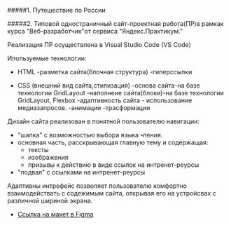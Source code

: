 #####1. Путешествие по России

#####2. Типовой одностраничный сайт-проектная работа(ПР)в рамкак курса "Веб-разработчик"от сервиса "Яндекс.Практикум."

Реализация ПР осуществлена в Visual Studio Code (VS Code)

Ипользуемые технологии:

* HTML
    -разметка сайта(блочная структура)
    -гиперссылки

* CSS (внешний вид сайта,стилизация)
    -основа сайта-на базе технологии GridLayout
    -наполнеие сайта(блоки)-на базе технологии GridLayout, Flexbox
    -адаптивность сайта - использование медиазапросов. 
    -анимации
    -трасформации

Дизайн сайта реализован в понятной пользователю навигации:
 - "шапка" с возможностью выбора языка чтения.
 - основная часть, расскрывающая главную тему и содержащая:
    * тексты
    * изображения
    * призывы к действию в виде ссылок на интренет-реурсы
 - "подвал" с ссылками на интренет-реурсы

Адаптивны интрефейс позволяет пользователю комфортно взаимодействать с содежимым сайта, открывая его на устройсвах с различной шириной экрана.



* [Ссылка на макет в Figma](https://www.figma.com/file/5S2WSbEFL6awjVWJ0NWL8Q/Sprint-3_-Russia-_-desktop-mobile?node-id=28503%3A0)

